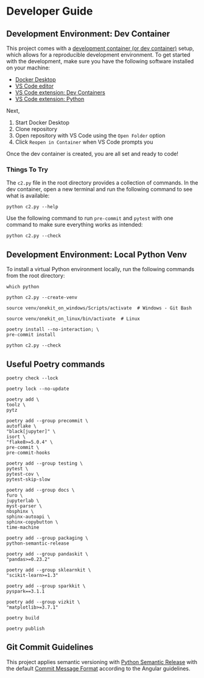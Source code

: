 # Developer Guide

## Development Environment: Dev Container

This project comes with a [development container (or dev container)](https://containers.dev) setup, which allows for a reproducible development environment.
To get started with the development, make sure you have the following software installed on your machine:

- [Docker Desktop](https://www.docker.com/products/docker-desktop/)
- [VS Code editor](https://code.visualstudio.com)
- [VS Code extension: Dev Containers](https://marketplace.visualstudio.com/items?itemName=ms-vscode-remote.remote-containers)
- [VS Code extension: Python](https://marketplace.visualstudio.com/items?itemName=ms-python.python)

Next,

1. Start Docker Desktop
2. Clone repository
3. Open repository with VS Code using the `Open Folder` option
4. Click `Reopen in Container` when VS Code prompts you

Once the dev container is created, you are all set and ready to code!

### Things To Try

The `c2.py` file in the root directory provides a collection of commands.
In the dev container, open a new terminal and run the following command to see what is available:

```shell
python c2.py --help
```

Use the following command to run `pre-commit` and `pytest` with one command to make sure everything works as intended:

```shell
python c2.py --check
```

## Development Environment: Local Python Venv

To install a virtual Python environment locally, run the following commands from the root directory:

```shell
which python
```

```shell
python c2.py --create-venv
```

```shell
source venv/onekit_on_windows/Scripts/activate  # Windows - Git Bash
```

```shell
source venv/onekit_on_linux/bin/activate  # Linux
```

```shell
poetry install --no-interaction; \
pre-commit install
```

```shell
python c2.py --check
```

## Useful Poetry commands

```shell
poetry check --lock
```

```shell
poetry lock --no-update
```

```shell
poetry add \
toolz \
pytz
```

```shell
poetry add --group precommit \
autoflake \
"black[jupyter]" \
isort \
"flake8>=5.0.4" \
pre-commit \
pre-commit-hooks
```

```shell
poetry add --group testing \
pytest \
pytest-cov \
pytest-skip-slow
```

```shell
poetry add --group docs \
furo \
jupyterlab \
myst-parser \
nbsphinx \
sphinx-autoapi \
sphinx-copybutton \
time-machine
```

```shell
poetry add --group packaging \
python-semantic-release
```

```shell
poetry add --group pandaskit \
"pandas>=0.23.2"
```

```shell
poetry add --group sklearnkit \
"scikit-learn>=1.3"
```

```shell
poetry add --group sparkkit \
pyspark==3.1.1
```

```shell
poetry add --group vizkit \
"matplotlib>=3.7.1"
```

```shell
poetry build
```

```shell
poetry publish
```

## Git Commit Guidelines

This project applies semantic versioning with [Python Semantic Release](https://python-semantic-release.readthedocs.io/en/stable/commit-parsing.html#built-in-commit-parsers) with the default [Commit Message Format](https://github.com/angular/angular/blob/main/CONTRIBUTING.md#-commit-message-format) according to the Angular guidelines.
